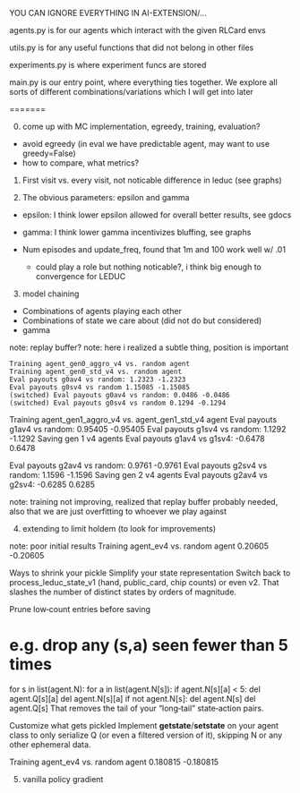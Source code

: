 YOU CAN IGNORE EVERYTHING IN AI-EXTENSION/...

agents.py is for our agents which interact with the given RLCard envs

utils.py is for any useful functions that did not belong in other files

experiments.py is where experiment funcs are stored

main.py is our entry point, where everything ties together. We explore all sorts of different combinations/variations which I will get into later

=======

0. come up with MC implementation, egreedy, training,
   evaluation?

- avoid egreedy (in eval we have predictable agent, may want to use greedy=False)
- how to compare, what metrics?

1. First visit vs. every visit, not noticable difference in leduc (see graphs)

2. The obvious parameters: epsilon and gamma

- epsilon:
  I think lower epsilon allowed for overall better results, see gdocs
- gamma:
  I think lower gamma incentivizes bluffing, see graphs

- Num episodes and update_freq, found that 1m and 100 work well w/ .01
  - could play a role but nothing noticable?, i think big enough to convergence for LEDUC

3. model chaining

- Combinations of agents playing each other
- Combinations of state we care about (did not do but considered)
- gamma

note: replay buffer?
note: here i realized a subtle thing, position is important

    Training agent_gen0_aggro_v4 vs. random agent
    Training agent_gen0_std_v4 vs. random agent
    Eval payouts g0av4 vs random: 1.2323 -1.2323
    Eval payouts g0sv4 vs random 1.15085 -1.15085
    (switched) Eval payouts g0av4 vs random: 0.0486 -0.0486
    (switched) Eval payouts g0sv4 vs random 0.1294 -0.1294

Training agent_gen1_aggro_v4 vs. agent_gen1_std_v4 agent
Eval payouts g1av4 vs random: 0.95405 -0.95405
Eval payouts g1sv4 vs random: 1.1292 -1.1292
Saving gen 1 v4 agents
Eval payouts g1av4 vs g1sv4: -0.6478 0.6478

Eval payouts g2av4 vs random: 0.9761 -0.9761
Eval payouts g2sv4 vs random: 1.1596 -1.1596
Saving gen 2 v4 agents
Eval payouts g2av4 vs g2sv4: -0.6285 0.6285

note: training not improving, realized that replay buffer probably needed, also that we are just overfitting to whoever we play against

4. extending to limit holdem (to look for improvements)

note: poor initial results
Training agent_ev4 vs. random agent
0.20605 -0.20605

Ways to shrink your pickle
Simplify your state representation
Switch back to process_leduc_state_v1 (hand, public_card, chip counts) or even v2. That slashes the number of distinct states by orders of magnitude.

Prune low‑count entries before saving

# e.g. drop any (s,a) seen fewer than 5 times
for s in list(agent.N):
    for a in list(agent.N[s]):
        if agent.N[s][a] < 5:
            del agent.Q[s][a]
            del agent.N[s][a]
    if not agent.N[s]:
        del agent.N[s]
        del agent.Q[s]
That removes the tail of your “long‑tail” state‑action pairs.

Customize what gets pickled
Implement __getstate__/__setstate__ on your agent class to only serialize Q (or even a filtered version of it), skipping N or any other ephemeral data.

Training agent_ev4 vs. random agent
0.180815 -0.180815

5. vanilla policy gradient
